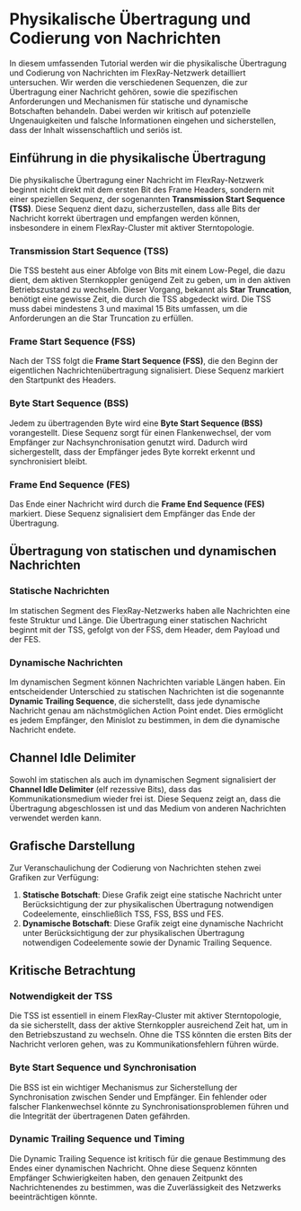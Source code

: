 
# Physikalische Übertragung und Codierung von Nachrichten

In diesem umfassenden Tutorial werden wir die physikalische Übertragung und Codierung von Nachrichten im FlexRay-Netzwerk detailliert untersuchen. Wir werden die verschiedenen Sequenzen, die zur Übertragung einer Nachricht gehören, sowie die spezifischen Anforderungen und Mechanismen für statische und dynamische Botschaften behandeln. Dabei werden wir kritisch auf potenzielle Ungenauigkeiten und falsche Informationen eingehen und sicherstellen, dass der Inhalt wissenschaftlich und seriös ist.

## Einführung in die physikalische Übertragung

Die physikalische Übertragung einer Nachricht im FlexRay-Netzwerk beginnt nicht direkt mit dem ersten Bit des Frame Headers, sondern mit einer speziellen Sequenz, der sogenannten **Transmission Start Sequence (TSS)**. Diese Sequenz dient dazu, sicherzustellen, dass alle Bits der Nachricht korrekt übertragen und empfangen werden können, insbesondere in einem FlexRay-Cluster mit aktiver Sterntopologie.

### Transmission Start Sequence (TSS)

Die TSS besteht aus einer Abfolge von Bits mit einem Low-Pegel, die dazu dient, dem aktiven Sternkoppler genügend Zeit zu geben, um in den aktiven Betriebszustand zu wechseln. Dieser Vorgang, bekannt als **Star Truncation**, benötigt eine gewisse Zeit, die durch die TSS abgedeckt wird. Die TSS muss dabei mindestens 3 und maximal 15 Bits umfassen, um die Anforderungen an die Star Truncation zu erfüllen.

### Frame Start Sequence (FSS)

Nach der TSS folgt die **Frame Start Sequence (FSS)**, die den Beginn der eigentlichen Nachrichtenübertragung signalisiert. Diese Sequenz markiert den Startpunkt des Headers.

### Byte Start Sequence (BSS)

Jedem zu übertragenden Byte wird eine **Byte Start Sequence (BSS)** vorangestellt. Diese Sequenz sorgt für einen Flankenwechsel, der vom Empfänger zur Nachsynchronisation genutzt wird. Dadurch wird sichergestellt, dass der Empfänger jedes Byte korrekt erkennt und synchronisiert bleibt.

### Frame End Sequence (FES)

Das Ende einer Nachricht wird durch die **Frame End Sequence (FES)** markiert. Diese Sequenz signalisiert dem Empfänger das Ende der Übertragung.

## Übertragung von statischen und dynamischen Nachrichten

### Statische Nachrichten

Im statischen Segment des FlexRay-Netzwerks haben alle Nachrichten eine feste Struktur und Länge. Die Übertragung einer statischen Nachricht beginnt mit der TSS, gefolgt von der FSS, dem Header, dem Payload und der FES.

### Dynamische Nachrichten

Im dynamischen Segment können Nachrichten variable Längen haben. Ein entscheidender Unterschied zu statischen Nachrichten ist die sogenannte **Dynamic Trailing Sequence**, die sicherstellt, dass jede dynamische Nachricht genau am nächstmöglichen Action Point endet. Dies ermöglicht es jedem Empfänger, den Minislot zu bestimmen, in dem die dynamische Nachricht endete.

## Channel Idle Delimiter

Sowohl im statischen als auch im dynamischen Segment signalisiert der **Channel Idle Delimiter** (elf rezessive Bits), dass das Kommunikationsmedium wieder frei ist. Diese Sequenz zeigt an, dass die Übertragung abgeschlossen ist und das Medium von anderen Nachrichten verwendet werden kann.

## Grafische Darstellung

Zur Veranschaulichung der Codierung von Nachrichten stehen zwei Grafiken zur Verfügung:

1. **Statische Botschaft**: Diese Grafik zeigt eine statische Nachricht unter Berücksichtigung der zur physikalischen Übertragung notwendigen Codeelemente, einschließlich TSS, FSS, BSS und FES.
2. **Dynamische Botschaft**: Diese Grafik zeigt eine dynamische Nachricht unter Berücksichtigung der zur physikalischen Übertragung notwendigen Codeelemente sowie der Dynamic Trailing Sequence.

## Kritische Betrachtung

### Notwendigkeit der TSS

Die TSS ist essentiell in einem FlexRay-Cluster mit aktiver Sterntopologie, da sie sicherstellt, dass der aktive Sternkoppler ausreichend Zeit hat, um in den Betriebszustand zu wechseln. Ohne die TSS könnten die ersten Bits der Nachricht verloren gehen, was zu Kommunikationsfehlern führen würde.

### Byte Start Sequence und Synchronisation

Die BSS ist ein wichtiger Mechanismus zur Sicherstellung der Synchronisation zwischen Sender und Empfänger. Ein fehlender oder falscher Flankenwechsel könnte zu Synchronisationsproblemen führen und die Integrität der übertragenen Daten gefährden.

### Dynamic Trailing Sequence und Timing

Die Dynamic Trailing Sequence ist kritisch für die genaue Bestimmung des Endes einer dynamischen Nachricht. Ohne diese Sequenz könnten Empfänger Schwierigkeiten haben, den genauen Zeitpunkt des Nachrichtenendes zu bestimmen, was die Zuverlässigkeit des Netzwerks beeinträchtigen könnte.

